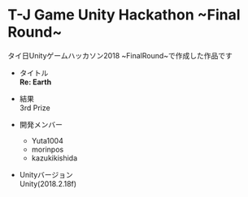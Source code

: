 # T-J Game Unity Hackathon \~Final Round\~
 タイ日Unityゲームハッカソン2018 ~FinalRound~で作成した作品です

- タイトル   
**Re: Earth**

- 結果  
3rd Prize

- 開発メンバー  
  - Yuta1004
  - morinpos
  - kazukikishida

- Unityバージョン  
Unity(2018.2.18f)
